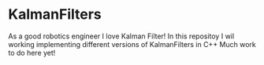 # KalmanFilters

As a good robotics engineer I love Kalman Filter! 
In this repositoy I wil working implementing different versions of KalmanFilters in C++ 
Much work to do here yet!
